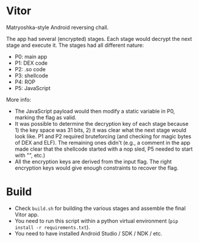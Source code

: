 # Vitor

Matryoshka-style Android reversing chall.

The app had several (encrypted) stages. Each stage would decrypt the next stage and execute it. The stages had all different nature:
- P0: main app
- P1: DEX code
- P2: .so code
- P3: shellcode
- P4: ROP
- P5: JavaScript

More info:
- The JavaScript payload would then modify a static variable in P0, marking the flag as valid.
- It was possible to determine the decryption key of each stage because 1) the key space was 31 bits, 2) it was clear what the next stage would look like. P1 and P2 required bruteforcing (and checking for magic bytes of DEX and ELF). The remaining ones didn't (e.g., a comment in the app made clear that the shellcode started with a nop sled, P5 needed to start with "<html>", etc.)
- All the encryption keys are derived from the input flag. The right encryption keys would give enough constraints to recover the flag.


# Build

- Check `build.sh` for building the various stages and assemble the final Vitor app.
- You need to run this script within a python virtual environment (`pip install -r requirements.txt`).
- You need to have installed Android Studio / SDK / NDK / etc.
